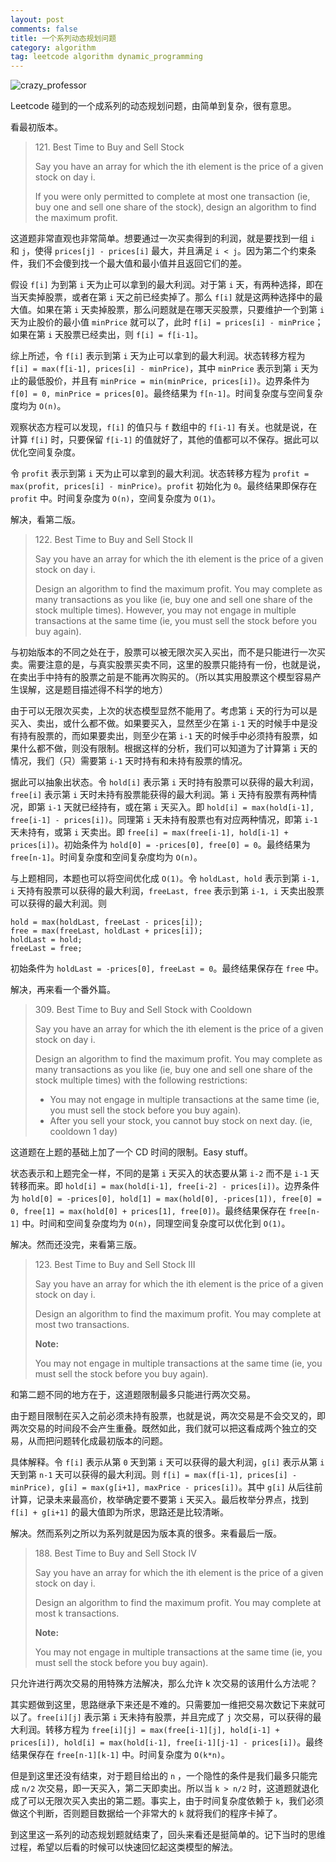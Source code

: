 ```yaml
---
layout: post
comments: false
title: 一个系列动态规划问题
category: algorithm
tag: leetcode algorithm dynamic_programming
---
```


![crazy_professor](//code.mforever78.com/images/crazy_professor.jpg)

Leetcode 碰到的一个成系列的动态规划问题，由简单到复杂，很有意思。

看最初版本。

> 121\. Best Time to Buy and Sell Stock
>
> Say you have an array for which the ith element is the price of a given stock on day i.
>
> If you were only permitted to complete at most one transaction (ie, buy one and sell one share of the stock), design an algorithm to find the maximum profit.

这道题非常直观也非常简单。想要通过一次买卖得到的利润，就是要找到一组 `i` 和 `j`，使得 `prices[j] - prices[i]` 最大，并且满足 `i < j`。因为第二个约束条件，我们不会傻到找一个最大值和最小值并且返回它们的差。

假设 `f[i]` 为到第 `i` 天为止可以拿到的最大利润。对于第 `i` 天，有两种选择，即在当天卖掉股票，或者在第 `i` 天之前已经卖掉了。那么 `f[i]` 就是这两种选择中的最大值。如果在第 `i` 天卖掉股票，那么问题就是在哪天买股票，只要维护一个到第 `i` 天为止股价的最小值 `minPrice` 就可以了，此时 `f[i] = prices[i] - minPrice`；如果在第 `i` 天股票已经卖出，则 `f[i] = f[i-1]`。

综上所述，令 `f[i]` 表示到第 `i` 天为止可以拿到的最大利润。状态转移方程为 `f[i] = max(f[i-1], prices[i] - minPrice)`，其中 `minPrice` 表示到第 `i` 天为止的最低股价，并且有 `minPrice = min(minPrice, prices[i])`。边界条件为 `f[0] = 0, minPrice = prices[0]`。最终结果为 `f[n-1]`。时间复杂度与空间复杂度均为 `O(n)`。

观察状态方程可以发现，`f[i]` 的值只与 `f` 数组中的 `f[i-1]` 有关。也就是说，在计算 `f[i]` 时，只要保留 `f[i-1]` 的值就好了，其他的值都可以不保存。据此可以优化空间复杂度。

令 `profit` 表示到第 `i` 天为止可以拿到的最大利润。状态转移方程为 `profit = max(profit, prices[i] - minPrice)`。`profit` 初始化为 `0`。最终结果即保存在 `profit` 中。时间复杂度为 `O(n)`，空间复杂度为 `O(1)`。

解决，看第二版。

> 122\. Best Time to Buy and Sell Stock II
>
> Say you have an array for which the ith element is the price of a given stock on day i.
>
> Design an algorithm to find the maximum profit. You may complete as many transactions as you like (ie, buy one and sell one share of the stock multiple times). However, you may not engage in multiple transactions at the same time (ie, you must sell the stock before you buy again).

与初始版本的不同之处在于，股票可以被无限次买入买出，而不是只能进行一次买卖。需要注意的是，与真实股票买卖不同，这里的股票只能持有一份，也就是说，在卖出手中持有的股票之前是不能再次购买的。（所以其实用股票这个模型容易产生误解，这是题目描述得不科学的地方）

由于可以无限次买卖，上次的状态模型显然不能用了。考虑第 `i` 天的行为可以是买入、卖出，或什么都不做。如果要买入，显然至少在第 `i-1` 天的时候手中是没有持有股票的，而如果要卖出，则至少在第 `i-1` 天的时候手中必须持有股票，如果什么都不做，则没有限制。根据这样的分析，我们可以知道为了计算第 `i` 天的情况，我们（只）需要第 `i-1` 天时持有和未持有股票的情况。

据此可以抽象出状态。令 `hold[i]` 表示第 `i` 天时持有股票可以获得的最大利润，`free[i]` 表示第 `i` 天时未持有股票能获得的最大利润。第 `i` 天持有股票有两种情况，即第 `i-1` 天就已经持有，或在第 `i` 天买入。即 `hold[i] = max(hold[i-1], free[i-1] - prices[i])`。同理第 `i` 天未持有股票也有对应两种情况，即第 `i-1` 天未持有，或第 `i` 天卖出。即 `free[i] = max(free[i-1], hold[i-1] + prices[i])`。初始条件为 `hold[0] = -prices[0], free[0] = 0`。最终结果为 `free[n-1]`。时间复杂度和空间复杂度均为 `O(n)`。

与上题相同，本题也可以将空间优化成 `O(1)`。令 `holdLast, hold` 表示到第 `i-1, i` 天持有股票可以获得的最大利润，`freeLast, free` 表示到第 `i-1, i` 天卖出股票可以获得的最大利润。则

```c+
hold = max(holdLast, freeLast - prices[i]);
free = max(freeLast, holdLast + prices[i]);
holdLast = hold;
freeLast = free;
```

初始条件为 `holdLast = -prices[0], freeLast = 0`。最终结果保存在 `free` 中。

解决，再来看一个番外篇。

> 309\. Best Time to Buy and Sell Stock with Cooldown
>
> Say you have an array for which the ith element is the price of a given stock on day i.
>
> Design an algorithm to find the maximum profit. You may complete as many transactions as you like (ie, buy one and sell one share of the stock multiple times) with the following restrictions:
>
> - You may not engage in multiple transactions at the same time (ie, you must sell the stock before you buy again).
> - After you sell your stock, you cannot buy stock on next day. (ie, cooldown 1 day)

这道题在上题的基础上加了一个 CD 时间的限制。Easy stuff。

状态表示和上题完全一样，不同的是第 `i` 天买入的状态要从第 `i-2` 而不是 `i-1` 天转移而来。即 `hold[i] = max(hold[i-1], free[i-2] - prices[i])`。边界条件为 `hold[0] = -prices[0], hold[1] = max(hold[0], -prices[1]), free[0] = 0, free[1] = max(hold[0] + prices[1], free[0])`。最终结果保存在 `free[n-1]` 中。时间和空间复杂度均为 `O(n)`，同理空间复杂度可以优化到 `O(1)`。

解决。然而还没完，来看第三版。

> 123\. Best Time to Buy and Sell Stock III
>
> Say you have an array for which the ith element is the price of a given stock on day i.
>
> Design an algorithm to find the maximum profit. You may complete at most two transactions.
>
> **Note:**
>
> You may not engage in multiple transactions at the same time (ie, you must sell the stock before you buy again).

和第二题不同的地方在于，这道题限制最多只能进行两次交易。

由于题目限制在买入之前必须未持有股票，也就是说，两次交易是不会交叉的，即两次交易的时间段不会产生重叠。既然如此，我们就可以把这看成两个独立的交易，从而把问题转化成最初版本的问题。

具体解释。令 `f[i]` 表示从第 `0` 天到第 `i` 天可以获得的最大利润，`g[i]` 表示从第 `i` 天到第 `n-1` 天可以获得的最大利润。则 `f[i] = max(f[i-1], prices[i] - minPrice), g[i] = max(g[i+1], maxPrice - prices[i])`。其中 `g[i]` 从后往前计算，记录未来最高价，枚举确定要不要第 `i` 天买入。最后枚举分界点，找到 `f[i] + g[i+1]` 的最大值即为所求，思路还是比较清晰。

解决。然而系列之所以为系列就是因为版本真的很多。来看最后一版。

> 188\. Best Time to Buy and Sell Stock IV
>
> Say you have an array for which the ith element is the price of a given stock on day i.
>
> Design an algorithm to find the maximum profit. You may complete at most k transactions.
>
> **Note:**
>
> You may not engage in multiple transactions at the same time (ie, you must sell the stock before you buy again).

只允许进行两次交易的用特殊方法解决，那么允许 k 次交易的该用什么方法呢？

其实题做到这里，思路继承下来还是不难的。只需要加一维把交易次数记下来就可以了。`free[i][j]` 表示第 `i` 天未持有股票，并且完成了 `j` 次交易，可以获得的最大利润。转移方程为 `free[i][j] = max(free[i-1][j], hold[i-1] + prices[i]), hold[i] = max(hold[i-1], free[i-1][j-1] - prices[i])`。最终结果保存在 `free[n-1][k-1]` 中。时间复杂度为 `O(k*n)`。

但是到这里还没有结束，对于题目给出的 `n` ，一个隐性的条件是我们最多只能完成 `n/2` 次交易，即一天买入，第二天即卖出。所以当 `k > n/2` 时，这道题就退化成了可以无限次买入卖出的第二题。事实上，由于时间复杂度依赖于 `k`，我们必须做这个判断，否则题目数据给一个非常大的 `k` 就将我们的程序卡掉了。

到这里这一系列的动态规划题就结束了，回头来看还是挺简单的。记下当时的思维过程，希望以后看的时候可以快速回忆起这类模型的解法。

